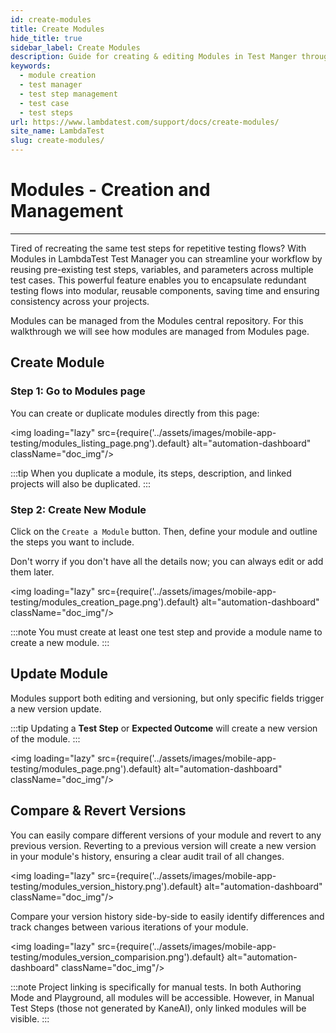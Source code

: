 ```yaml
---
id: create-modules
title: Create Modules
hide_title: true
sidebar_label: Create Modules
description: Guide for creating & editing Modules in Test Manger through Modules page.
keywords:
  - module creation
  - test manager
  - test step management 
  - test case
  - test steps
url: https://www.lambdatest.com/support/docs/create-modules/
site_name: LambdaTest
slug: create-modules/
---
```


<script type="application/ld+json"
      dangerouslySetInnerHTML={{ __html: JSON.stringify({
       "@context": "https://schema.org",
        "@type": "BreadcrumbList",
        "itemListElement": [{
          "@type": "ListItem",
          "position": 1,
          "name": "LambdaTest",
          "item": "https://www.lambdatest.com"
        },{
          "@type": "ListItem",
          "position": 2,
          "name": "Support",
          "item": "https://www.lambdatest.com/support/docs/"
        },{
          "@type": "ListItem",
          "position": 3,
          "name": "Create Modules",
          "item": "https://www.lambdatest.com/support/docs/create-modules/"
        }]
      })
    }}
></script>

# Modules - Creation and Management
***
Tired of recreating the same test steps for repetitive testing flows? With Modules in LambdaTest Test Manager you can streamline your workflow by reusing pre-existing test steps, variables, and parameters across multiple test cases. This powerful feature enables you to encapsulate redundant testing flows into modular, reusable components, saving time and ensuring consistency across your projects.

Modules can be managed from the Modules central repository. For this walkthrough we will see how modules are managed from Modules page.

## Create Module

### Step 1: Go to Modules page

You can create or duplicate modules directly from this page:

<img loading="lazy" src={require('../assets/images/mobile-app-testing/modules_listing_page.png').default} alt="automation-dashboard" className="doc_img"/>

:::tip
 When you duplicate a module, its steps, description, and linked projects will also be duplicated.
:::

### Step 2: Create New Module

Click on the `Create a Module` button. Then, define your module and outline the steps you want to include.

Don't worry if you don't have all the details now; you can always edit or add them later.

<img loading="lazy" src={require('../assets/images/mobile-app-testing/modules_creation_page.png').default} alt="automation-dashboard" className="doc_img"/>

:::note
 You must create at least one test step and provide a module name to create a new module.
:::

## Update Module
Modules support both editing and versioning, but only specific fields trigger a new version update.

:::tip
 Updating a **Test Step** or **Expected Outcome** will create a new version of the module.
:::

<img loading="lazy" src={require('../assets/images/mobile-app-testing/modules_page.png').default} alt="automation-dashboard" className="doc_img"/>

## Compare & Revert Versions

You can easily compare different versions of your module and revert to any previous version. Reverting to a previous version will create a new version in your module's history, ensuring a clear audit trail of all changes.

<img loading="lazy" src={require('../assets/images/mobile-app-testing/modules_version_history.png').default} alt="automation-dashboard" className="doc_img"/>

Compare your version history side-by-side to easily identify differences and track changes between various iterations of your module.

<img loading="lazy" src={require('../assets/images/mobile-app-testing/modules_version_comparision.png').default} alt="automation-dashboard" className="doc_img"/>

:::note
Project linking is specifically for manual tests. In both Authoring Mode and Playground, all modules will be accessible. However, in Manual Test Steps (those not generated by KaneAI), only linked modules will be visible.
:::